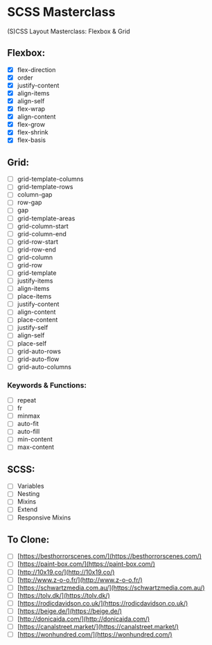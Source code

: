 # SCSS Masterclass

(S)CSS Layout Masterclass: Flexbox & Grid

## Flexbox:

- [X] flex-direction
- [X] order
- [X] justify-content
- [X] align-items
- [X] align-self
- [X] flex-wrap
- [X] align-content
- [X] flex-grow
- [X] flex-shrink
- [X] flex-basis

## Grid:

- [ ] grid-template-columns
- [ ] grid-template-rows
- [ ] column-gap
- [ ] row-gap
- [ ] gap
- [ ] grid-template-areas
- [ ] grid-column-start
- [ ] grid-column-end
- [ ] grid-row-start
- [ ] grid-row-end
- [ ] grid-column
- [ ] grid-row
- [ ] grid-template
- [ ] justify-items
- [ ] align-items
- [ ] place-items
- [ ] justify-content
- [ ] align-content
- [ ] place-content
- [ ] justify-self
- [ ] align-self
- [ ] place-self
- [ ] grid-auto-rows
- [ ] grid-auto-flow
- [ ] grid-auto-columns

### Keywords & Functions:

- [ ] repeat
- [ ] fr
- [ ] minmax
- [ ] auto-fit
- [ ] auto-fill
- [ ] min-content
- [ ] max-content

## SCSS:

- [ ] Variables
- [ ] Nesting
- [ ] Mixins
- [ ] Extend
- [ ] Responsive Mixins

## To Clone:

- [ ] [https://besthorrorscenes.com/](https://besthorrorscenes.com/)
- [ ] [https://paint-box.com/](https://paint-box.com/)
- [ ] [http://10x19.co/](http://10x19.co/)
- [ ] [http://www.z-o-o.fr/](http://www.z-o-o.fr/)
- [ ] [https://schwartzmedia.com.au/](https://schwartzmedia.com.au/)
- [ ] [https://tolv.dk/](https://tolv.dk/)
- [ ] [https://rodicdavidson.co.uk/](https://rodicdavidson.co.uk/)
- [ ] [https://beige.de/](https://beige.de/)
- [ ] [http://donicaida.com/](http://donicaida.com/)
- [ ] [https://canalstreet.market/](https://canalstreet.market/)
- [ ] [https://wonhundred.com/](https://wonhundred.com/)